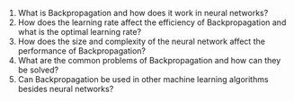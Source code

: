 1. What is Backpropagation and how does it work in neural networks?
2. How does the learning rate affect the efficiency of Backpropagation and what is the optimal learning rate?
3. How does the size and complexity of the neural network affect the performance of Backpropagation?
4. What are the common problems of Backpropagation and how can they be solved?
5. Can Backpropagation be used in other machine learning algorithms besides neural networks?